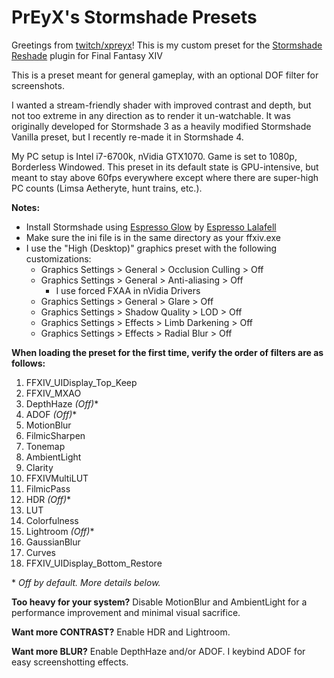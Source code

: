 # PrEyX's Stormshade Presets

Greetings from [twitch/xpreyx](https://www.twitch.tv/xpreyx)! This is my custom preset for the [Stormshade Reshade](http://stormshade.otakumouse.com/) plugin for Final Fantasy XIV

This is a preset meant for general gameplay, with an optional DOF filter for screenshots.

I wanted a stream-friendly shader with improved contrast and depth, but not too extreme in any direction as to render it un-watchable. It was originally developed for Stormshade 3 as a heavily modified Stormshade Vanilla preset, but I recently re-made it in Stormshade 4.

My PC setup is Intel i7-6700k, nVidia GTX1070. Game is set to 1080p, Borderless Windowed. This preset in its default state is GPU-intensive, but meant to stay above 60fps everywhere except where there are super-high PC counts (Limsa Aetheryte, hunt trains, etc.).

**Notes:**
- Install Stormshade using [Espresso Glow](http://bit.ly/EspressoGlowV11) by [Espresso Lalafell](https://twitter.com/Espressolala)
- Make sure the ini file is in the same directory as your ffxiv.exe
- I use the "High (Desktop)" graphics preset with the following customizations:
  - Graphics Settings > General > Occlusion Culling > Off
  - Graphics Settings > General > Anti-aliasing > Off
    - I use forced FXAA in nVidia Drivers
  - Graphics Settings > General > Glare > Off
  - Graphics Settings > Shadow Quality > LOD > Off
  - Graphics Settings > Effects > Limb Darkening > Off
  - Graphics Settings > Effects > Radial Blur > Off

**When loading the preset for the first time, verify the order of filters are as follows:**
1. FFXIV_UIDisplay_Top_Keep
2. FFXIV_MXAO
3. DepthHaze *(Off)**
4. ADOF *(Off)**
5. MotionBlur
6. FilmicSharpen
7. Tonemap
8. AmbientLight
9. Clarity
10. FFXIVMultiLUT
11. FilmicPass
12. HDR *(Off)**
13. LUT
14. Colorfulness
15. Lightroom *(Off)**
16. GaussianBlur
17. Curves
18. FFXIV_UIDisplay_Bottom_Restore

\* *Off by default. More details below.*

**Too heavy for your system?** Disable MotionBlur and AmbientLight for a performance improvement and minimal visual sacrifice.

**Want more CONTRAST?** Enable HDR and Lightroom.

**Want more BLUR?** Enable DepthHaze and/or ADOF. I keybind ADOF for easy screenshotting effects.
